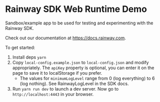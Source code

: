 # Rainway SDK Web Runtime Demo
Sandbox/example app to be used for testing and experimenting with the Rainway SDK.

Check out our documentation at https://docs.rainway.com.

To get started:

1. Install deps `yarn`
2. Copy `local-config.example.json` to `local-config.json` and modify appropriately. The `apiKey` property is optional, you can enter it on the page to save it to localStorage if you prefer.
   * The values for `minimumLogLevel` range from 0 (log everything) to 6 (log nothing). See RainwayLogLevel in the SDK docs.
3. Run `yarn run dev` to launch a dev server. Now go to `http://localhost:4443` in your browser.
